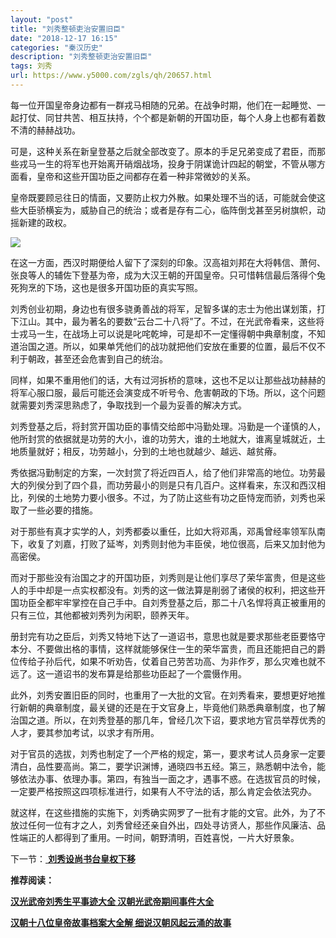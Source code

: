```yaml
---
layout: "post"
title: "刘秀整顿吏治安置旧臣"
date: "2018-12-17 16:15"
categories: "秦汉历史"
description: "刘秀整顿吏治安置旧臣"
tags: 刘秀
url: https://www.y5000.com/zgls/qh/20657.html
---
```






每一位开国皇帝身边都有一群戎马相随的兄弟。在战争时期，他们在一起睡觉、一起打仗、同甘共苦、相互扶持，个个都是新朝的开国功臣，每个人身上也都有着数不清的赫赫战功。

可是，这种关系在新皇登基之后就全部改变了。原本的手足兄弟变成了君臣，而那些戎马一生的将军也开始离开硝烟战场，投身于阴谋诡计四起的朝堂，不管从哪方面看，皇帝和这些开国功臣之间都存在着一种非常微妙的关系。

皇帝既要顾忌往日的情面，又要防止权力外散。如果处理不当的话，可能就会使这些大臣骄横妄为，威胁自己的统治；或者是存有二心，临阵倒戈甚至另树旗帜，动摇新建的政权。

![](https://img.y5000.com/uploads/allimg/170503/8-1F503113032341.jpg)

在这一方面，西汉时期便给人留下了深刻的印象。汉高祖刘邦在大将韩信、萧何、张良等人的辅佐下登基为帝，成为大汉王朝的开国皇帝。只可惜韩信最后落得个兔死狗烹的下场，这也是很多开国功臣的真实写照。

刘秀创业初期，身边也有很多骁勇善战的将军，足智多谋的志士为他出谋划策，打下江山。其中，最为著名的要数“云台二十八将”了。不过，在光武帝看来，这些将士戎马一生，在战场上可以说是叱咤乾坤，可是却不一定懂得朝中典章制度，不知道治国之道。所以，如果单凭他们的战功就把他们安放在重要的位置，最后不仅不利于朝政，甚至还会危害到自己的统治。

同样，如果不重用他们的话，大有过河拆桥的意味，这也不足以让那些战功赫赫的将军心服口服，最后可能还会演变成不听号令、危害朝政的下场。所以，这个问题就需要刘秀深思熟虑了，争取找到一个最为妥善的解决方式。

刘秀登基之后，将封赏开国功臣的事情交给郎中冯勤处理。冯勤是一个谨慎的人，他所封赏的依据就是功劳的大小，谁的功劳大，谁的土地就大，谁离皇城就近，土地质量就好；相反，功劳越小，分到的土地也就越少、越远、越贫瘠。

秀依据冯勤制定的方案，一次封赏了将近四百人，给了他们非常高的地位。功劳最大的列侯分到了四个县，而功劳最小的则是只有几百户。这样看来，东汉和西汉相比，列侯的土地势力要小很多。不过，为了防止这些有功之臣恃宠而骄，刘秀也采取了一些必要的措施。

对于那些有真才实学的人，刘秀都委以重任，比如大将邓禹，邓禹曾经率领军队南下，收复了刘嘉，打败了延岑，刘秀则封他为丰臣侯，地位很高，后来又加封他为高密侯。

而对于那些没有治国之才的开国功臣，刘秀则是让他们享尽了荣华富贵，但是这些人的手中却是一点实权都没有。刘秀的这一做法算是削弱了诸侯的权利，把这些开国功臣全都牢牢掌控在自己手中。自刘秀登基之后，那二十八名悍将真正被重用的只有三位，其他都被刘秀列为闲职，颐养天年。

册封完有功之臣后，刘秀又特地下达了一道诏书，意思也就是要求那些老臣要恪守本分、不要做出格的事情，这样就能够保住一生的荣华富贵，而且还能把自己的爵位传给子孙后代，如果不听劝告，仗着自己劳苦功高、为非作歹，那么灾难也就不远了。这一道诏书的发布算是给那些功臣起了一个震慑作用。

此外，刘秀安置旧臣的同时，也重用了一大批的文官。在刘秀看来，要想更好地推行新朝的典章制度，最关键的还是在于文官身上，毕竟他们熟悉典章制度，也了解治国之道。所以，在刘秀登基的那几年，曾经几次下诏，要求地方官员举荐优秀的人才，要其参加考试，以求才有所用。

对于官员的选拔，刘秀也制定了一个严格的规定，第一，要求考试人员身家一定要清白，品性要高尚。第二，要学识渊博，通晓四书五经。第三，熟悉朝中法令，能够依法办事、依理办事。第四，有独当一面之才，遇事不惑。在选拔官员的时候，一定要严格按照这四项标准进行，如果有人不守法的话，那么肯定会依法究办。

就这样，在这些措施的实施下，刘秀确实网罗了一批有才能的文官。此外，为了不放过任何一位有才之人，刘秀曾经还亲自外出，四处寻访贤人，那些作风廉洁、品性端正的人都得到了重用。一时间，朝野清明，百姓喜悦，一片大好景象。

下一节：[ **刘秀设尚书台皇权下移**](https://www.y5000.com/zgls/qh/20660.html)

**推荐阅读：**

[**汉光武帝刘秀生平事迹大全 汉朝光武帝期间事件大全**](https://www.y5000.com/zgls/qh/20896.html)

[**汉朝十八位皇帝故事档案大全解 细说汉朝风起云涌的故事**](https://www.y5000.com/zgls/qh/21041.html)
